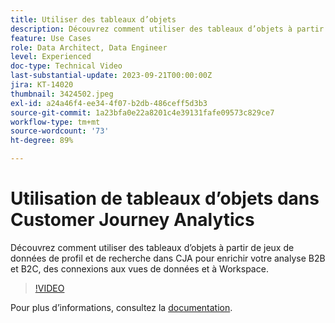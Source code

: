 ```yaml
---
title: Utiliser des tableaux d’objets
description: Découvrez comment utiliser des tableaux d’objets à partir de jeux de données de profil et de recherche dans CJA pour enrichir votre analyse B2B et B2C, des connexions aux vues de données et à Workspace.
feature: Use Cases
role: Data Architect, Data Engineer
level: Experienced
doc-type: Technical Video
last-substantial-update: 2023-09-21T00:00:00Z
jira: KT-14020
thumbnail: 3424502.jpeg
exl-id: a24a46f4-ee34-4f07-b2db-486ceff5d3b3
source-git-commit: 1a23bfa0e22a8201c4e39131fafe09573c829ce7
workflow-type: tm+mt
source-wordcount: '73'
ht-degree: 89%

---
```


# Utilisation de tableaux d’objets dans Customer Journey Analytics

Découvrez comment utiliser des tableaux d’objets à partir de jeux de données de profil et de recherche dans CJA pour enrichir votre analyse B2B et B2C, des connexions aux vues de données et à Workspace.

>[!VIDEO](https://video.tv.adobe.com/v/3445261/?learn=on&captions=fre_fr)

Pour plus d’informations, consultez la [documentation](https://experienceleague.adobe.com/docs/analytics-platform/using/cja-usecases/complex-data/object-arrays.html?lang=fr).

